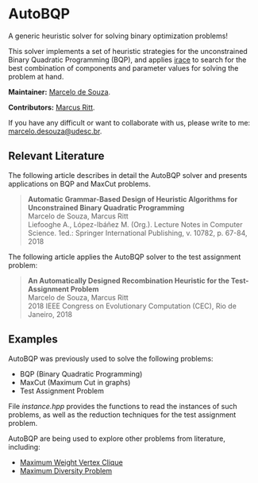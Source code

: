 # AutoBQP
A generic heuristic solver for solving binary optimization problems!

This solver implements a set of heuristic strategies for the unconstrained Binary Quadratic Programming (BQP), and applies [irace](http://iridia.ulb.ac.be/irace) to search for the best combination of components and parameter values for solving the problem at hand.

**Maintainer:** [Marcelo de Souza](https://souzamarcelo.github.io).

**Contributors:** [Marcus Ritt](https://www.inf.ufrgs.br/~mrpritt).

If you have any difficult or want to collaborate with us, please write to me: marcelo.desouza@udesc.br.

## Relevant Literature

The following article describes in detail the AutoBQP solver and presents applications on BQP and MaxCut problems.

> **Automatic Grammar-Based Design of Heuristic Algorithms for Unconstrained Binary Quadratic Programming**<br>
> Marcelo de Souza, Marcus Ritt<br>
> Liefooghe A., López-Ibáñez M. (Org.). Lecture Notes in Computer Science. 1ed.: Springer International Publishing, v. 10782, p. 67-84, 2018

The following article applies the AutoBQP solver to the test assignment problem:

> **An Automatically Designed Recombination Heuristic for the Test-Assignment Problem**<br>
> Marcelo de Souza, Marcus Ritt<br>
> 2018 IEEE Congress on Evolutionary Computation (CEC), Rio de Janeiro, 2018

## Examples

AutoBQP was previously used to solve the following problems:

* BQP (Binary Quadratic Programming)
* MaxCut (Maximum Cut in graphs)
* Test Assignment Problem

File *instance.hpp* provides the functions to read the instances of such problems, as well as the reduction techniques for the test assignment problem.

AutoBQP are being used to explore other problems from literature, including:

* [Maximum Weight Vertex Clique](https://link.springer.com/article/10.1007/s10878-016-9990-2)
* [Maximum Diversity Problem](https://www.sciencedirect.com/science/article/abs/pii/S0377221706000634)